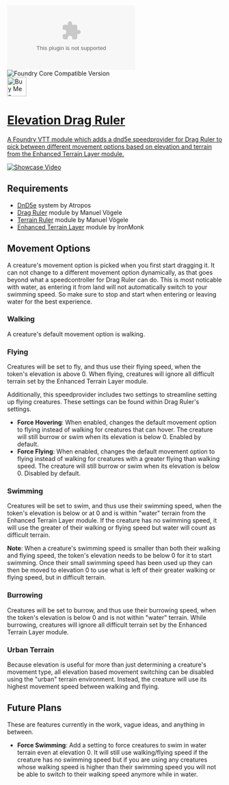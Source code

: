 ![Latest Release Download Count](https://img.shields.io/github/downloads/PepijnMC/ElevationDragRuler/latest/module.zip?color=2b82fc&label=DOWNLOADS&style=for-the-badge) ![Foundry Core Compatible Version](https://img.shields.io/badge/dynamic/json.svg?url=https%3A%2F%2Fgithub.com%2FPepijnMC%2FElevationDragRuler%2Freleases%2Flatest%2Fdownload%2Fmodule.json&label=Foundry%20Version&query=$.compatibleCoreVersion&colorB=orange&style=for-the-badge) <br><a href='https://ko-fi.com/pepijn' target='_blank'><img height='35' style='border:0px;height:45px;' src='https://az743702.vo.msecnd.net/cdn/kofi3.png?v=0' border='0' alt='Buy Me a Coffee at ko-fi.com' />

# Elevation Drag Ruler
A Foundry VTT module which adds a dnd5e speedprovider for Drag Ruler to pick between different movement options based on elevation and terrain from the Enhanced Terrain Layer module.

[![Showcase Video](http://img.youtube.com/vi/QRoWH8K9td4/0.jpg)](http://www.youtube.com/watch?v=QRoWH8K9td4 "[Foundry VTT] Elevation Drag Ruler v1.1.1 Module Showcase")
## Requirements
- [DnD5e](https://foundryvtt.com/packages/dnd5e) system by Atropos
- [Drag Ruler](https://github.com/manuelVo/foundryvtt-drag-ruler) module by Manuel Vögele
- [Terrain Ruler](https://github.com/manuelVo/foundryvtt-terrain-ruler) module by Manuel Vögele
- [Enhanced Terrain Layer](https://github.com/ironmonk88/enhanced-terrain-layer) module by IronMonk
  
## Movement Options
A creature's movement option is picked when you first start dragging it. It can not change to a different movement option dynamically, as that goes beyond what a speedcontroller for Drag Ruler can do. This is most noticable with water, as entering it from land will not automatically switch to your swimming speed. So make sure to stop and start when entering or leaving water for the best experience.
  
### Walking
A creature's default movement option is walking.
  
### Flying
Creatures will be set to fly, and thus use their flying speed, when the token's elevation is above 0. When flying, creatures will ignore all difficult terrain set by the Enhanced Terrain Layer module.

Additionally, this speedprovider includes two settings to streamline setting up flying creatures. These settings can be found within Drag Ruler's settings.
- **Force Hovering**: When enabled, changes the default movement option to flying instead of walking for creatures that can hover. The creature will still burrow or swim when its elevation is below 0. Enabled by default.
- **Force Flying**: When enabled, changes the default movement option to flying instead of walking for creatures with a greater flying than walking speed. The creature will still burrow or swim when its elevation is below 0. Disabled by default.

### Swimming
Creatures will be set to swim, and thus use their swimming speed, when the token's elevation is below or at 0 and is within "water" terrain from the Enhanced Terrain Layer module. If the creature has no swimming speed, it will use the greater of their walking or flying speed but water will count as difficult terrain.

**Note**: When a creature's swimming speed is smaller than both their walking and flying speed, the token's elevation needs to be below 0 for it to start swimming. Once their small swimming speed has been used up they can then be moved to elevation 0 to use what is left of their greater walking or flying speed, but in difficult terrain.

### Burrowing
Creatures will be set to burrow, and thus use their burrowing speed, when the token's elevation is below 0 and is not within "water" terrain. While burrowing, creatures will ignore all difficult terrain set by the Enhanced Terrain Layer module.

### Urban Terrain
Because elevation is useful for more than just determining a creature's movement type, all elevation based movement switching can be disabled using the "urban" terrain environment. Instead, the creature will use its highest movement speed between walking and flying.
  
## Future Plans
These are features currently in the work, vague ideas, and anything in between.
- **Force Swimming**: Add a setting to force creatures to swim in water terrain even at elevation 0. It will still use walking/flying speed if the creature has no swimming speed but if you are using any creatures whose walking speed is higher than their swimming speed you will not be able to switch to their walking speed anymore while in water. 
